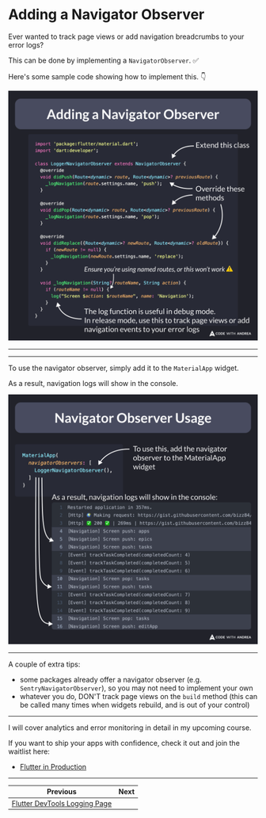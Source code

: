 # Adding a Navigator Observer

Ever wanted to track page views or add navigation breadcrumbs to your error logs?

This can be done by implementing a `NavigatorObserver`. ✅

Here's some sample code showing how to implement this. 👇

![](189.1.png)

---

<!--

import 'package:flutter/material.dart';
import 'dart:developer';

class LoggerNavigatorObserver extends NavigatorObserver {
  @override
  void didPush(Route<dynamic> route, Route<dynamic>? previousRoute) {
    _logNavigation(route.settings.name, 'push');
  }

  @override
  void didPop(Route<dynamic> route, Route<dynamic>? previousRoute) {
    _logNavigation(route.settings.name, 'pop');
  }

  @override
  void didReplace({Route<dynamic>? newRoute, Route<dynamic>? oldRoute}) {
    if (newRoute != null) {
      _logNavigation(newRoute.settings.name, 'replace');
    }
  }

  void _logNavigation(String? routeName, String action) {
    if (routeName != null) {
      log("Screen $action: $routeName", name: 'Navigation');
    }
  }
}
-->

---

To use the navigator observer, simply add it to the `MaterialApp` widget.

As a result, navigation logs will show in the console.

![](189.2.png)

<!--

To use the navigator observer, simply add it to the MaterialApp widget.

As a result, navigation logs will show in the console.

MaterialApp(
  observers: [
    LoggerNavigatorObserver(),
  ]
)

-->

---

A couple of extra tips:

- some packages already offer a navigator observer (e.g. `SentryNavigatorObserver`), so you may not need to implement your own
- whatever you do, DON'T track page views on the `build` method (this can be called many times when widgets rebuild, and is out of your control)

---

I will cover analytics and error monitoring in detail in my upcoming course.

If you want to ship your apps with confidence, check it out and join the waitlist here:

- [Flutter in Production](https://codewithandrea.com/courses/flutter-in-production/)

---

| Previous | Next |
| -------- | ---- |
| [Flutter DevTools Logging Page](../0188-flutter-devtools-logging-page/index.md) |  |

<!-- TWITTER|https://x.com/biz84/status/1838145924943499701 -->
<!-- LINKEDIN|https://www.linkedin.com/posts/andreabizzotto_ever-wanted-to-track-page-views-or-add-navigation-activity-7243912852460171264-bd5M -->